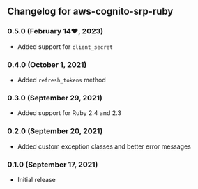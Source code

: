 ## Changelog for aws-cognito-srp-ruby

### 0.5.0 (February 14❤︎, 2023)

* Added support for `client_secret`

### 0.4.0 (October 1, 2021)

* Added `refresh_tokens` method

### 0.3.0 (September 29, 2021)

* Added support for Ruby 2.4 and 2.3

### 0.2.0 (September 20, 2021)

* Added custom exception classes and better error messages

### 0.1.0 (September 17, 2021)

* Initial release
